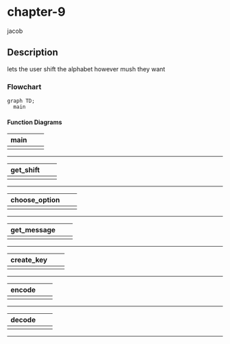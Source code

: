 # chapter-9
jacob

##  Description
lets the user shift the alphabet however mush they want

###  Flowchart
```mermaid
graph TD;
  main
```

#### Function Diagrams

|  main   |               |      |
| ------------------ | ------------- | ------------ |
|     |  |           |  
***
|   get_shift  |               |        |
| ------------------ | ------------- | ------------ |
|    |  |              |

***
|   choose_option  |               |        |
| ------------------ | ------------- | ------------ |
|    |   |              |

***
|  get_message   |               |        |
| ------------------ | ------------- | ------------ |
|     |   |              |
***
|  create_key   |               |        |
| ------------------ | ------------- | ------------ |
|     |   |     |       
***
|   encode  |               |        |
| ------------------ | ------------- | ------------ |
|     |   |              |
***
|  decode   |               |        |
| ------------------ | ------------- | ------------ |
|     |   |              |
***
